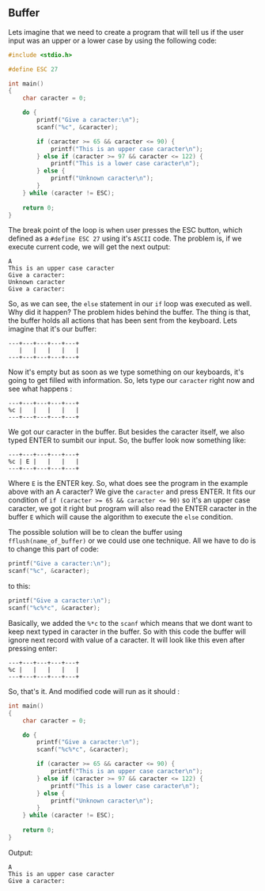 ## Buffer

Lets imagine that we need to create a program that will tell us if the user input was an upper or a lower case by using the following code: 

``` C
#include <stdio.h>

#define ESC 27

int main()
{
	char caracter = 0;

	do {
		printf("Give a caracter:\n");
		scanf("%c", &caracter);

		if (caracter >= 65 && caracter <= 90) {
			printf("This is an upper case caracter\n");
		} else if (caracter >= 97 && caracter <= 122) {
			printf("This is a lower case caracter\n");
		} else {
			printf("Unknown caracter\n");
		}
	} while (caracter != ESC);
	
	return 0;
}
```

The break point of the loop is when user presses the ESC button, which defined as a ``` #define ESC 27 ``` using it's ```ASCII``` code. 
The problem is, if we execute current code, we will get the next output: 

``` 
A
This is an upper case caracter
Give a caracter:
Unknown caracter
Give a caracter:
```
So, as we can see, the ``` else ``` statement in our ``` if ``` loop was executed as well. Why did it happen? 
The problem hides behind the buffer. The thing is that, the buffer holds all actions that has been sent from the keyboard. Lets imagine that it's our buffer:

```
---+---+---+---+---+
   |   |   |   |   |
---+---+---+---+---+
```

Now it's empty but as soon as we type something on our keyboards, it's going to get filled with information. So, lets type our ``` caracter ``` right now and see what happens :

```
---+---+---+---+---+
%c |   |   |   |   |
---+---+---+---+---+
```

We got our caracter in the buffer. But besides the caracter itself, we also typed ENTER to sumbit our input. So, the buffer look now something like:

```
---+---+---+---+---+
%c | E |   |   |   |
---+---+---+---+---+
```

Where ``` E ``` is the ENTER key. So, what does see the program in the example above with an A caracter? We give the ``` caracter ``` and press ENTER. It fits our condition of ``` if (caracter >= 65 && caracter <= 90) ``` so it's an upper case caracter, we got it right but program will also read the ENTER caracter in the buffer ``` E ``` which will cause the algorithm to execute the ``` else ``` condition. 

The possible solution will be to clean the buffer using ``` fflush(name_of_buffer) ``` or we could use one technique. All we have to do is to change this part of code: 

``` C
printf("Give a caracter:\n");
scanf("%c", &caracter);
```

to this:

``` C
printf("Give a caracter:\n");
scanf("%c%*c", &caracter);
```
Basically, we added the ``` %*c ``` to the ``` scanf ``` which means that we dont want to keep next typed in caracter in the buffer. So with this code the buffer will ignore next record with value of a caracter. It will look like this even after pressing enter: 

```
---+---+---+---+---+
%c |   |   |   |   |
---+---+---+---+---+
```

So, that's it. And modified code will run as it should :

``` C
int main()
{
	char caracter = 0;

	do {
		printf("Give a caracter:\n");
		scanf("%c%*c", &caracter);

		if (caracter >= 65 && caracter <= 90) {
			printf("This is an upper case caracter\n");
		} else if (caracter >= 97 && caracter <= 122) {
			printf("This is a lower case caracter\n");
		} else {
			printf("Unknown caracter\n");
		}
	} while (caracter != ESC);
	
	return 0;
}
```

Output: 

```
A
This is an upper case caracter
Give a caracter:
```
